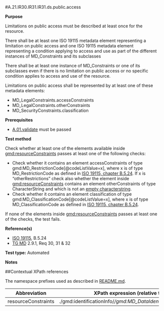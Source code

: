 #A.21.IR30.IR31.IR31.ds.public.access

**Purpose**

Limitations on public access must be described at least once for the resource.

There shall be at least one ISO 19115 metadata element representing
a limitation on public access and one ISO 19115
metadata element representing a condition applying to access and
use  as part of the different instances of MD_Constraints
and its subclasses

There shall be at least one instance of MD_Constraints or one of its
subclasses even if there is no limitation on
public access or no specific condition applies to access and use of
the resource.

Limitations on public access shall be represented by at least one of
these metadata elements:
* MD_LegalConstraints.accessConstraints
* MD_LegalConstraints.otherConstraints
* MD_SecurityConstraints.classification

**Prerequisites**
* [A.01.validate](A.01.validate.md) must be passed

**Test method**

Check whether at least one of the elements available inside [gmd:resourceConstraints](#resourceConstraints) passes at least one of the following checks:
* Check whether it contains an element accessConstraints of type gmd:MD_RestrictionCode[@codeListValue=x], where x is of type MD_RestrictionCode as defined in [ISO 19115, chapter B.5.24](http://standards.iso.org/ittf/PubliclyAvailableStandards/ISO_19139_Schemas/resources/codelist/gmxCodelists.xml#MD_RestrictionCode).
If x is “otherRestrictions” check also whether the element inside [gmd:resourceConstraints](#resourceConstraints) contains an element otherConstraints of type CharacterString and which is not an [empty characterstring](./README.md#emptychar). 
* Check whether it contains an element classification of type gmd:MD_ClassificationCode[@codeListValue=x], where x is of type MD_ClassificationCode as defined in [ISO 19115, chapter B.5.24](http://standards.iso.org/ittf/PubliclyAvailableStandards/ISO_19139_Schemas/resources/codelist/gmxCodelists.xml#MD_ClassificationCode).

If none of the elements inside [gmd:resourceConstraints](#resourceConstraints) passes at least one of the checks, the test fails.

**Reference(s)**	 

* [ISO 19115](./README.md#ref_ISO_19115), B.5.24
* [TG MD](./README.md#ref_TG_MD) 2.9.1, Req 30, 31 & 32

**Test type:** Automated

**Notes**

##Contextual XPath references

The namespace prefixes used as described in [README.md](./README.md#namespaces).

Abbreviation                                   |  XPath expression (relative to gmd:MD_Metadata)
-----------------------------------------------| -------------------------------------------------------------------------
<a name="resourceConstraints"></a> resourceConstraints  | ./gmd:identificationInfo/*/gmd:MD_DataIdentification/*/gmd:resourceConstraints/*

